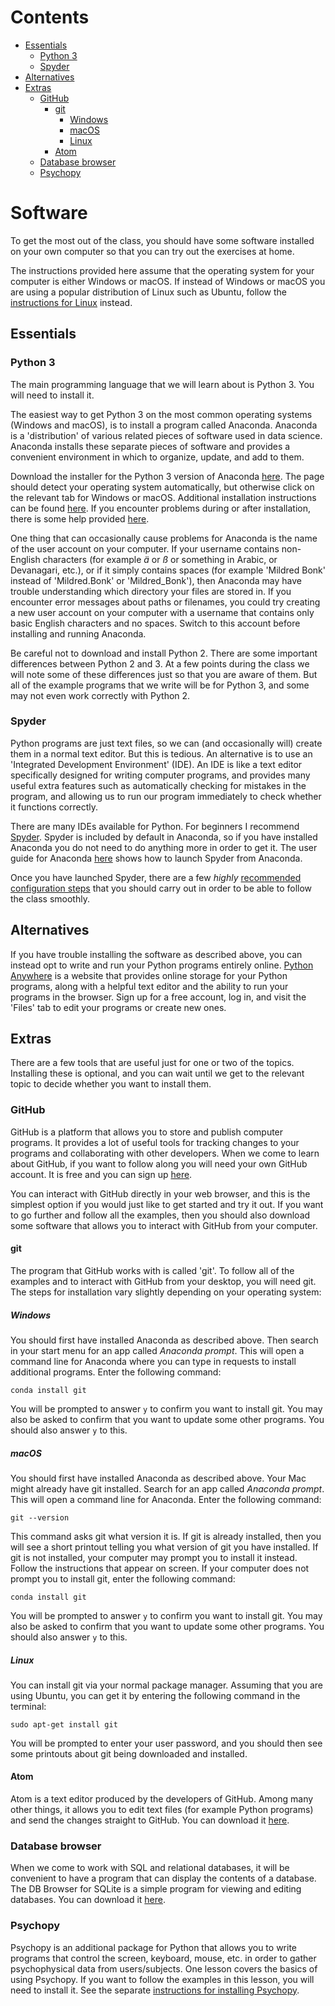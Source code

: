 <h1>Contents<span class="tocSkip"></span></h1>
<div class="toc"><ul class="toc-item"><li><span><a href="#Essentials" data-toc-modified-id="Essentials-1">Essentials</a></span><ul class="toc-item"><li><span><a href="#Python-3" data-toc-modified-id="Python-3-1.1">Python 3</a></span></li><li><span><a href="#Spyder" data-toc-modified-id="Spyder-1.2">Spyder</a></span></li></ul></li><li><span><a href="#Alternatives" data-toc-modified-id="Alternatives-2">Alternatives</a></span></li><li><span><a href="#Extras" data-toc-modified-id="Extras-3">Extras</a></span><ul class="toc-item"><li><span><a href="#GitHub" data-toc-modified-id="GitHub-3.1">GitHub</a></span><ul class="toc-item"><li><span><a href="#git" data-toc-modified-id="git-3.1.1">git</a></span><ul class="toc-item"><li><span><a href="#Windows" data-toc-modified-id="Windows-3.1.1.1">Windows</a></span></li><li><span><a href="#macOS" data-toc-modified-id="macOS-3.1.1.2">macOS</a></span></li><li><span><a href="#Linux" data-toc-modified-id="Linux-3.1.1.3">Linux</a></span></li></ul></li><li><span><a href="#Atom" data-toc-modified-id="Atom-3.1.2">Atom</a></span></li></ul></li><li><span><a href="#Database-browser" data-toc-modified-id="Database-browser-3.2">Database browser</a></span></li><li><span><a href="#Psychopy" data-toc-modified-id="Psychopy-3.3">Psychopy</a></span></li></ul></li></ul></div>

# Software

To get the most out of the class, you should have some software installed on your own computer so that you can try out the exercises at home.

The instructions provided here assume that the operating system for your computer is either Windows or macOS. If instead of Windows or macOS you are using a popular distribution of Linux such as Ubuntu, follow the [instructions for Linux](linux.md) instead.

## Essentials

### Python 3

The main programming language that we will learn about is Python 3. You will need to install it.

The easiest way to get Python 3 on the most common operating systems (Windows and macOS), is to install a program called Anaconda. Anaconda is a 'distribution' of various related pieces of software used in data science. Anaconda installs these separate pieces of software and provides a convenient environment in which to organize, update, and add to them.

Download the installer for the Python 3 version of Anaconda [here](https://www.anaconda.com/distribution/). The page should detect your operating system automatically, but otherwise click on the relevant tab for Windows or macOS. Additional installation instructions can be found [here](https://docs.anaconda.com/anaconda/install/). If you encounter problems during or after installation, there is some help provided [here](https://docs.anaconda.com/anaconda/user-guide/troubleshooting/).

One thing that can occasionally cause problems for Anaconda is the name of the user account on your computer. If your username contains non-English characters (for example *ä* or *ß* or something in Arabic, or Devanagari, etc.), or if it simply contains spaces (for example 'Mildred Bonk' instead of 'Mildred.Bonk' or 'Mildred_Bonk'), then Anaconda may have trouble understanding which directory your files are stored in. If you encounter error messages about paths or filenames, you could try creating a new user account on your computer with a username that contains only basic English characters and no spaces. Switch to this account before installing and running Anaconda.

Be careful not to download and install Python 2. There are some important differences between Python 2 and 3. At a few points during the class we will note some of these differences just so that you are aware of them. But all of the example programs that we write will be for Python 3, and some may not even work correctly with Python 2.

### Spyder

Python programs are just text files, so we can (and occasionally will) create them in a normal text editor. But this is tedious. An alternative is to use an 'Integrated Development Environment' (IDE). An IDE is like a text editor specifically designed for writing computer programs, and provides many useful extra features such as automatically checking for mistakes in the program, and allowing us to run our program immediately to check whether it functions correctly.

There are many IDEs available for Python. For beginners I recommend [Spyder](https://www.spyder-ide.org/). Spyder is included by default in Anaconda, so if you have installed Anaconda you do not need to do anything more in order to get it. The user guide for Anaconda [here](https://docs.anaconda.com/anaconda/user-guide/getting-started/) shows how to launch Spyder from Anaconda.

Once you have launched Spyder, there are a few *highly* [recommended configuration steps](spyder.md) that you should carry out in order to be able to follow the class smoothly.

## Alternatives

If you have trouble installing the software as described above, you can instead opt to write and run your Python programs entirely online. [Python Anywhere](https://www.pythonanywhere.com/) is a website that provides online storage for your Python programs, along with a helpful text editor and the ability to run your programs in the browser. Sign up for a free account, log in, and visit the 'Files' tab to edit your programs or create new ones.

## Extras

There are a few tools that are useful just for one or two of the topics. Installing these is optional, and you can wait until we get to the relevant topic to decide whether you want to install them.

### GitHub

GitHub is a platform that allows you to store and publish computer programs. It provides a lot of useful tools for tracking changes to your programs and collaborating with other developers. When we come to learn about GitHub, if you want to follow along you will need your own GitHub account. It is free and you can sign up [here](https://github.com/join).

You can interact with GitHub directly in your web browser, and this is the simplest option if you would just like to get started and try it out. If you want to go further and follow all the examples, then you should also download some software that allows you to interact with GitHub from your computer.

#### git

The program that GitHub works with is called 'git'. To follow all of the examples and to interact with GitHub from your desktop, you will need git. The steps for installation vary slightly depending on your operating system:

##### Windows

You should first have installed Anaconda as described above. Then search in your start menu for an app called *Anaconda prompt*. This will open a command line for Anaconda where you can type in requests to install additional programs. Enter the following command:

`conda install git`

You will be prompted to answer `y` to confirm you want to install git. You may also be asked to confirm that you want to update some other programs. You should also answer `y` to this.

##### macOS

You should first have installed Anaconda as described above. Your Mac might already have git installed. Search for an app called *Anaconda prompt*. This will open a command line for Anaconda. Enter the following command:

`git --version`

This command asks git what version it is. If git is already installed, then you will see a short printout telling you what version of git you have installed. If git is not installed, your computer may prompt you to install it instead. Follow the instructions that appear on screen. If your computer does not prompt you to install git, enter the following command:

`conda install git`

You will be prompted to answer `y` to confirm you want to install git. You may also be asked to confirm that you want to update some other programs. You should also answer `y` to this.

##### Linux

You can install git via your normal package manager. Assuming that you are using Ubuntu, you can get it by entering the following command in the terminal:

```shell
sudo apt-get install git
```

You will be prompted to enter your user password, and you should then see some printouts about git being downloaded and installed.

#### Atom

Atom is a text editor produced by the developers of GitHub. Among many other things, it allows you to edit text files (for example Python programs) and send the changes straight to GitHub. You can download it [here](https://flight-manual.atom.io/getting-started/sections/installing-atom/).

### Database browser

When we come to work with SQL and relational databases, it will be convenient to have a program that can display the contents of a database. The DB Browser for SQLite is a simple program for viewing and editing databases. You can download it [here](https://sqlitebrowser.org/dl/).

### Psychopy

Psychopy is an additional package for Python that allows you to write programs that control the screen, keyboard, mouse, etc. in order to gather psychophysical data from users/subjects. One lesson covers the basics of using Psychopy. If you want to follow the examples in this lesson, you will need to install it. See the separate [instructions for installing Psychopy](psychopy.md).
